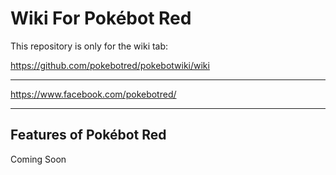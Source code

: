 # Wiki For Pokébot Red

This repository is only for the wiki tab:

https://github.com/pokebotred/pokebotwiki/wiki

---

https://www.facebook.com/pokebotred/

---

## Features of Pokébot Red

Coming Soon
